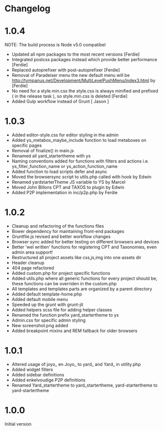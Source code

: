 Changelog
=========

1.0.4
=====
NOTE: The build process is Node v5.0 compatibel
- Updated all npm packages to the most recent versions [Ferdie]
- Integrated postcss packages instead which provide better performance [Ferdie]
- Replaced autoprefixer with post-autoprefixer [Ferdie]
- Removal of Paradeiser menu the new default menu will be http://tympanus.net/Development/MultiLevelPushMenu/index3.html by [Ferdie]
- No need for a style.min.css the style.css is always minified and prefixed ( in the release task ), so style.min.css is deleted [Ferdie]
- Added Gulp workflow instead of Grunt [ Jason ]

1.0.3
=====
- Added editor-style.css for editor styling in the admin
- Added ys_metabox_maybe_include function to load metaboxes on specific pages
- Removal of finalize() in main.js
- Renamed all yard_startertheme with ys
- Naming conventions added for functions with filters and actions i.e. ys_filter_function_name or ys_action_function_name
- Added function to load scripts defer and async
- Moved the browsersync script to utils.php called with hook by Edwin
- Renamed yardstarterTheme JS variable to YS by Marcel
- Moved John Billons CPT and TAXOS to plugin by Edwin
- Added P2P implementation in inc/p2p.php by Ferdie

1.0.2
=====
- Cleanup and refactoring of the functions files
- Bower dependency for maintaining front-end packages
- Gruntfile.js revised and better workflow changes
- Browser sync added for better testing on different browsers and devices
- Better 'wel written' functions for registering CPT and Taxonomies, even admin area support!
- Restructured all project assets like css,js,img into one assets dir
- Header cleanup
- 404 page refactored
- Added custom.php for project specific functions
- Added utils.php where all generic functions for every project should be, these functions can be overriden in the custom.php
- All templates and templates parts are organized by a parent directory
- Added default template-home.php
- Added default mobile menu
- Speeded up the grunt with grunt-jit
- Added helpers scss file for adding helper classes
- Renamed the function prefix yard_startertheme to ys
- Admin.css for specific admin styling
- New screenshot.png added
- Added breakpoint mixins and REM fallback for older browsers


1.0.1
=====
- Altered usage of joyo_ en Joyo_ to yard_ and Yard_ in utility.php 
- Added widget filters
- Added sidebar definitions
- Added enkelvoudige P2P definitions
- Renamed Yard_startertheme to yard_startertheme, yard-startertheme to yard-startertheme


1.0.0
=====
Initial version